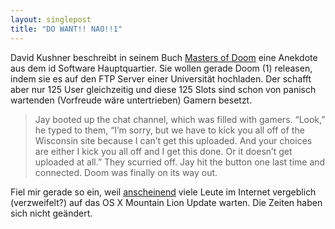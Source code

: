 ```yaml
---
layout: singlepost
title: "DO WANT!! NAO!!1"
---
```


David Kushner beschreibt in seinem Buch [Masters of Doom](http://www.amazon.de/Masters-Doom-Created-Transformed-Culture/dp/0812972155/ref=sr_1_1?ie=UTF8&qid=1343224032&sr=8-1) eine Anekdote aus dem id Software Hauptquartier. Sie wollen gerade Doom (1) releasen, indem sie es auf den FTP Server einer Universität hochladen. Der schafft aber nur 125 User gleichzeitig und diese 125 Slots sind schon von panisch wartenden (Vorfreude wäre untertrieben) Gamern besetzt.

>Jay booted up the chat channel, which was filled with gamers. “Look,” he typed to them, “I’m sorry, but we have to kick you all off of the Wisconsin site because I can’t get this uploaded. And your choices are either I kick you all off and I get this done. Or it doesn’t get uploaded at all.” They scurried off. Jay hit the button one last time and connected. Doom was finally on its way out.

Fiel mir gerade so ein, weil [anscheinend](http://ragegenerator.com/pages/comic/87815) viele Leute im Internet vergeblich (verzweifelt?) auf das OS X Mountain Lion Update warten. Die Zeiten haben sich nicht geändert.